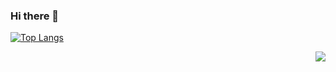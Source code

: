 ### Hi there 👋

[![Top Langs](https://github-readme-stats.vercel.app/api/top-langs/?username=ardakazanci&layout=compact)](https://github.com/anuraghazra/github-readme-stats)




<img src="https://komarev.com/ghpvc/?username=ardakazanci&color=blue&style=flat-square" align="right" />
